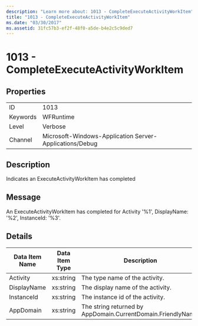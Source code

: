 ```yaml
---
description: "Learn more about: 1013 - CompleteExecuteActivityWorkItem"
title: "1013 - CompleteExecuteActivityWorkItem"
ms.date: "03/30/2017"
ms.assetid: 31fc57b3-ef2f-48f0-a5de-b4e2c5c9ded7
---
```

# 1013 - CompleteExecuteActivityWorkItem

## Properties  
  
|||  
|-|-|  
|ID|1013|  
|Keywords|WFRuntime|  
|Level|Verbose|  
|Channel|Microsoft-Windows-Application Server-Applications/Debug|  
  
## Description  

 Indicates an ExecuteActivityWorkItem has completed  
  
## Message  

 An ExecuteActivityWorkItem has completed for Activity '%1', DisplayName: '%2', InstanceId: '%3'.  
  
## Details  
  
|Data Item Name|Data Item Type|Description|  
|--------------------|--------------------|-----------------|  
|Activity|xs:string|The type name of the activity.|  
|DisplayName|xs:string|The display name of the activity.|  
|InstanceId|xs:string|The instance id of the activity.|  
|AppDomain|xs:string|The string returned by AppDomain.CurrentDomain.FriendlyName.|
